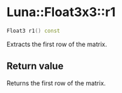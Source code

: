 # Luna::Float3x3::r1

```c++
Float3 r1() const
```

Extracts the first row of the matrix. 



## Return value
Returns the first row of the matrix. 

